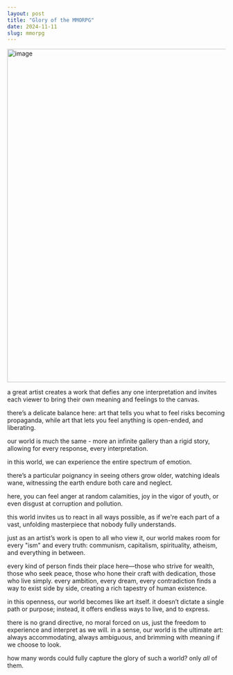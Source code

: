 ```yaml
---
layout: post
title: "Glory of the MMORPG"
date: 2024-11-11
slug: mmorpg
---
```


<img width="768" alt="image" src="https://github.com/user-attachments/assets/8f391d3b-349d-426a-8f95-f7bcff3aca6f">

a great artist creates a work that defies any one interpretation and invites each viewer to bring their own meaning and feelings to the canvas. 

there’s a delicate balance here: art that tells you what to feel risks becoming propaganda, while art that lets you feel anything is open-ended, and liberating. 

our world is much the same - more an infinite gallery than a rigid story, allowing for every response, every interpretation.

in this world, we can experience the entire spectrum of emotion. 

there’s a particular poignancy in seeing others grow older, watching ideals wane, witnessing the earth endure both care and neglect. 

here, you can feel anger at random calamities, joy in the vigor of youth, or even disgust at corruption and pollution. 

this world invites us to react in all ways possible, as if we're each part of a vast, unfolding masterpiece that nobody fully understands.

just as an artist’s work is open to all who view it, our world makes room for every "ism" and every truth: communism, capitalism, spirituality, atheism, and everything in between. 

every kind of person finds their place here—those who strive for wealth, those who seek peace, those who hone their craft with dedication, those who live simply. every ambition, every dream, every contradiction finds a way to exist side by side, creating a rich tapestry of human existence.

in this openness, our world becomes like art itself. it doesn’t dictate a single path or purpose; instead, it offers endless ways to live, and to express. 

there is no grand directive, no moral forced on us, just the freedom to experience and interpret as we will. in a sense, our world is the ultimate art: always accommodating, always ambiguous, and brimming with meaning if we choose to look.

how many words could fully capture the glory of such a world? only _all_ of them.
